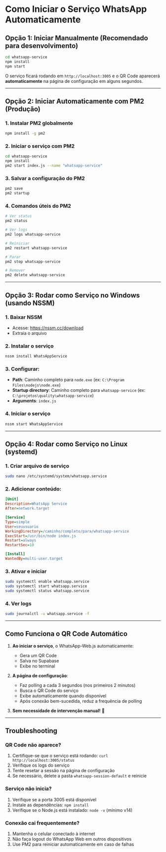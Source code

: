 # Como Iniciar o Serviço WhatsApp Automaticamente

## Opção 1: Iniciar Manualmente (Recomendado para desenvolvimento)

```bash
cd whatsapp-service
npm install
npm start
```

O serviço ficará rodando em `http://localhost:3005` e o QR Code aparecerá **automaticamente** na página de configuração em alguns segundos.

---

## Opção 2: Iniciar Automaticamente com PM2 (Produção)

### 1. Instalar PM2 globalmente
```bash
npm install -g pm2
```

### 2. Iniciar o serviço com PM2
```bash
cd whatsapp-service
npm install
pm2 start index.js --name "whatsapp-service"
```

### 3. Salvar a configuração do PM2
```bash
pm2 save
pm2 startup
```

### 4. Comandos úteis do PM2
```bash
# Ver status
pm2 status

# Ver logs
pm2 logs whatsapp-service

# Reiniciar
pm2 restart whatsapp-service

# Parar
pm2 stop whatsapp-service

# Remover
pm2 delete whatsapp-service
```

---

## Opção 3: Rodar como Serviço no Windows (usando NSSM)

### 1. Baixar NSSM
- Acesse: https://nssm.cc/download
- Extraia o arquivo

### 2. Instalar o serviço
```cmd
nssm install WhatsAppService
```

### 3. Configurar:
- **Path**: Caminho completo para `node.exe` (ex: `C:\Program Files\nodejs\node.exe`)
- **Startup directory**: Caminho completo para `whatsapp-service` (ex: `C:\projetos\quality\whatsapp-service`)
- **Arguments**: `index.js`

### 4. Iniciar o serviço
```cmd
nssm start WhatsAppService
```

---

## Opção 4: Rodar como Serviço no Linux (systemd)

### 1. Criar arquivo de serviço
```bash
sudo nano /etc/systemd/system/whatsapp.service
```

### 2. Adicionar conteúdo:
```ini
[Unit]
Description=WhatsApp Service
After=network.target

[Service]
Type=simple
User=seuusuario
WorkingDirectory=/caminho/completo/para/whatsapp-service
ExecStart=/usr/bin/node index.js
Restart=always
RestartSec=10

[Install]
WantedBy=multi-user.target
```

### 3. Ativar e iniciar
```bash
sudo systemctl enable whatsapp.service
sudo systemctl start whatsapp.service
sudo systemctl status whatsapp.service
```

### 4. Ver logs
```bash
sudo journalctl -u whatsapp.service -f
```

---

## Como Funciona o QR Code Automático

1. **Ao iniciar o serviço**, o WhatsApp-Web.js automaticamente:
   - Gera um QR Code
   - Salva no Supabase
   - Exibe no terminal

2. **A página de configuração**:
   - Faz polling a cada 3 segundos (nos primeiros 2 minutos)
   - Busca o QR Code do serviço
   - Exibe automaticamente quando disponível
   - Após conexão bem-sucedida, reduz a frequência de polling

3. **Sem necessidade de intervenção manual!** 🎉

---

## Troubleshooting

### QR Code não aparece?
1. Certifique-se que o serviço está rodando: `curl http://localhost:3005/status`
2. Verifique os logs do serviço
3. Tente resetar a sessão na página de configuração
4. Se necessário, delete a pasta `whatsapp-session-default` e reinicie

### Serviço não inicia?
1. Verifique se a porta 3005 está disponível
2. Instale as dependências: `npm install`
3. Verifique se o Node.js está instalado: `node -v` (mínimo v14)

### Conexão cai frequentemente?
1. Mantenha o celular conectado à internet
2. Não faça logout do WhatsApp Web em outros dispositivos
3. Use PM2 para reiniciar automaticamente em caso de falhas
